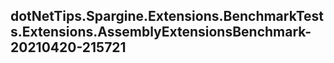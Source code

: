 ## dotNetTips.Spargine.Extensions.BenchmarkTests.Extensions.AssemblyExtensionsBenchmark-20210420-215721
